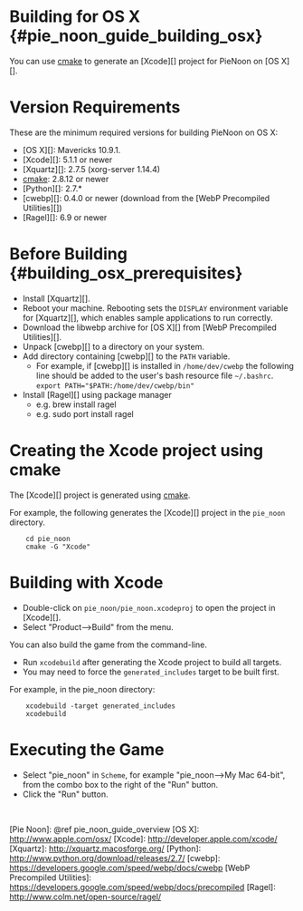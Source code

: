 Building for OS X    {#pie_noon_guide_building_osx}
=================

You can use [cmake][] to generate an [Xcode][] project for PieNoon on [OS X][].

# Version Requirements

These are the minimum required versions for building PieNoon on OS X:

-   [OS X][]: Mavericks 10.9.1.
-   [Xcode][]: 5.1.1 or newer
-   [Xquartz][]: 2.7.5 (xorg-server 1.14.4)
-   [cmake][]: 2.8.12 or newer
-   [Python][]: 2.7.*
-   [cwebp][]: 0.4.0 or newer (download from the
    [WebP Precompiled Utilities][])
-   [Ragel][]: 6.9 or newer

# Before Building    {#building_osx_prerequisites}

-   Install [Xquartz][].
-   Reboot your machine.  Rebooting sets the `DISPLAY` environment variable for
    [Xquartz][], which enables sample applications to run correctly.
-   Download the libwebp archive for [OS X][] from
    [WebP Precompiled Utilities][].
-   Unpack [cwebp][] to a directory on your system.
-   Add directory containing [cwebp][] to the `PATH` variable.
    -   For example, if [cwebp][] is installed in `/home/dev/cwebp` the
        following line should be added to the user's bash resource file
        `~/.bashrc`.<br>
        `export PATH="$PATH:/home/dev/cwebp/bin"`
-   Install [Ragel][] using package manager
    -   e.g. brew install ragel
    -   e.g. sudo port install ragel

# Creating the Xcode project using cmake

The [Xcode][] project is generated using [cmake][].

For example, the following generates the [Xcode][] project in the `pie_noon`
directory.

~~~{.sh}
    cd pie_noon
    cmake -G "Xcode"
~~~

# Building with Xcode

-   Double-click on `pie_noon/pie_noon.xcodeproj` to open the project in
    [Xcode][].
-   Select "Product-->Build" from the menu.

You can also build the game from the command-line.

-   Run `xcodebuild` after generating the Xcode project to build all targets.
-   You may need to force the `generated_includes` target to be built first.

For example, in the pie_noon directory:

~~~{.sh}
    xcodebuild -target generated_includes
    xcodebuild
~~~

# Executing the Game

-   Select "pie_noon" in `Scheme`, for example "pie_noon-->My Mac 64-bit", from
    the combo box to the right of the "Run" button.
-   Click the "Run" button.


<br>

  [cmake]: http://www.cmake.org
  [Pie Noon]: @ref pie_noon_guide_overview
  [OS X]: http://www.apple.com/osx/
  [Xcode]: http://developer.apple.com/xcode/
  [Xquartz]: http://xquartz.macosforge.org/
  [Python]: http://www.python.org/download/releases/2.7/
  [cwebp]: https://developers.google.com/speed/webp/docs/cwebp
  [WebP Precompiled Utilities]: https://developers.google.com/speed/webp/docs/precompiled
  [Ragel]: http://www.colm.net/open-source/ragel/
